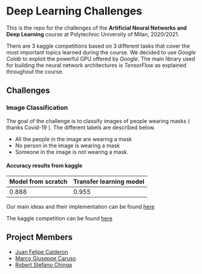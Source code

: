 # Deep Learning Challenges
This is the repo for the challenges of the **Artificial Neural Networks and Deep Learning** course at Polytechnic University of Milan, 2020/2021.

There are 3 kaggle competitions based on 3 different tasks that cover the most important topics learned during the course. We decided to use *Google Colab* to exploit the powerful GPU offered by *Google*. The main library used for building the neural network architectures is *TensorFlow* as explained throughout the course.

## Challenges ##

### Image Classification  ###

The goal of the challenge is to classify images of people wearing masks ( thanks Covid-19 ). The different labels are described below.
* All the people in the image are wearing a mask 
* No person in the image is wearing a mask
* Someone in the image is not wearing a mask.

#### Accuracy results from kaggle ####

| Model from scratch | Transfer learning model |
|------------|----------|
|0.888|0.955|

Our main ideas and their implementation can be found [here](https://github.com/calde97/Deep_Learning_Challenge/tree/main/first_challenge)

The kaggle competition can be found [here](https://www.kaggle.com/c/artificial-neural-networks-and-deep-learning-2020/)

 ## Project Members ##
 
 * [Juan Felipe Calderon](https://github.com/calde97)
 * [Marco Giuseppe Caruso](https://github.com/MarkNuar)
 * [Robert Stefano Chinga](https://github.com/robertsteven97)
